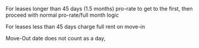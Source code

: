 For leases longer than 45 days (1.5 months) pro-rate to get to the first, then proceed with normal pro-rate/full month logic

For leases less than 45 days charge full rent on move-in

Move-Out date does not count as a day, 
